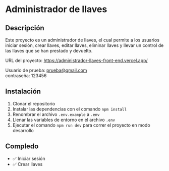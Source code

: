 # Administrador de llaves

## Descripción

Este proyecto es un administrador de llaves, el cual permite a los usuarios iniciar sesión, crear llaves, editar llaves, eliminar llaves y llevar un control de las llaves que se han prestado y devuelto.

URL del proyecto: https://administrador-llaves-front-end.vercel.app/

Usuario de prueba: prueba@gmail.com  
contraseña: 123456

## Instalación

1. Clonar el repositorio
2. Instalar las dependencias con el comando `npm install`
3. Renombrar el archivo `.env.example` a `.env`
4. Llenar las variables de entorno en el archivo `.env`
5. Ejecutar el comando `npm run dev` para correr el proyecto en modo desarrollo

## Compledo

- ✅ Iniciar sesión
- ✅ Crear llaves
